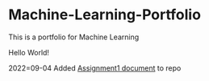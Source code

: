# Machine-Learning-Portfolio
This is a portfolio for Machine Learning

Hello World!


2022=09-04	Added [Assignment1 document](CS4375.003_SimonKim_A1_Overview_of_ML.pdf)  to repo

